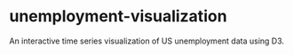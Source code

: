 # unemployment-visualization
An interactive time series visualization of US unemployment data using D3.
